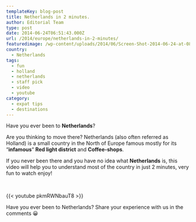 ```yaml
---
templateKey: blog-post
title: Netherlands in 2 minutes.
author: Editorial Team
type: post
date: 2014-06-24T06:51:43.000Z
url: /2014/europe/netherlands-in-2-minutes/
featuredimage: /wp-content/uploads/2014/06/Screen-Shot-2014-06-24-at-08.49.33.png
country:
  - Netherlands
tags:
  - fun
  - holland
  - netherlands
  - staff pick
  - video
  - youtube
category:
  - expat tips
  - destinations
---
```


Have you ever been to **Netherlands**?

Are you thinking to move there? Netherlands (also often referred as Holland) is a small country in the North of Europe famous mostly for its &#8220;**infamous**&#8220; **Red light district** and **Coffee-shops**.

If you never been there and you have no idea what **Netherlands** is, this video will help you to understand most of the country in just 2 minutes, very fun to watch enjoy!

&nbsp;

{{< youtube pkmRWNbauT8 >}}

Have you ever been to Netherlands? Share your experience with us in the comments 😀

&nbsp;
